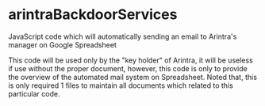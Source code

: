 # arintraBackdoorServices
JavaScript code which will automatically sending an email to Arintra's manager on Google Spreadsheet

This code will be used only by the "key holder" of Arintra,
it will be useless if use without the proper document, 
however, this code is only to provide the overview of the automated mail system on Spreadsheet.
Noted that, this is only required 1 files to maintain all documents which related to this particular code.
